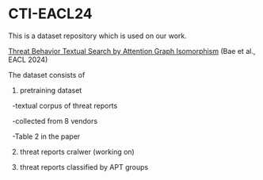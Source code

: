 # CTI-EACL24

This is a dataset repository which is used on our work. 

[Threat Behavior Textual Search by Attention Graph Isomorphism](https://aclanthology.org/2024.eacl-long.160) (Bae et al., EACL 2024)

The dataset consists of 

1. pretraining dataset 

 &nbsp; -textual corpus of threat reports

 &nbsp; -collected from 8 vendors

 &nbsp; -Table 2 in the paper 

2. threat reports cralwer (working on)

3. threat reports classified by APT groups
